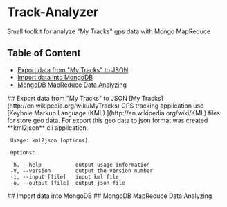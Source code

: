 # Track-Analyzer
Small toolkit  for analyze "My Tracks" gps data with Mongo MapReduce


## Table of Content
* [Export data from "My Tracks" to JSON](#export)
* [Import data into MongoDB](#import)
* [MongoDB MapReduce Data Analyzing](#analyzing)


<a name="export"/>
## Export data from "My Tracks" to JSON
[My Tracks](http://en.wikipedia.org/wiki/MyTracks) GPS tracking application use [Keyhole Markup Language (KML) ](http://en.wikipedia.org/wiki/KML) files for store geo data. For export this geo data to json format was created **kml2json** cli application.

```
 Usage: kml2json [options]

 Options:

 -h, --help           output usage information
 -V, --version        output the version number
 -i, --input [file]   input kml file
 -o, --output [file]  output json file
```


<a name="import"/>
## Import data into MongoDB


<a name="analyzing"/>
## MongoDB MapReduce Data Analyzing
